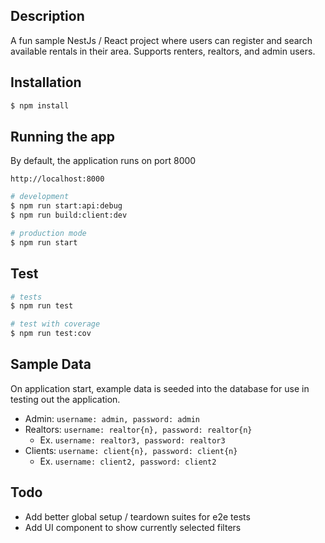 ## Description

A fun sample NestJs / React project where users can register and search available rentals in their area. Supports renters, realtors, and admin users. 

## Installation

```bash
$ npm install
```

## Running the app

By default, the application runs on port 8000

```http://localhost:8000```

```bash
# development
$ npm run start:api:debug
$ npm run build:client:dev

# production mode
$ npm run start
```

## Test

```bash
# tests
$ npm run test

# test with coverage
$ npm run test:cov
```

## Sample Data

On application start, example data is seeded into the database for use in testing out the application.
* Admin: `username: admin, password: admin`
* Realtors: `username: realtor{n}, password: realtor{n}`
  * Ex. `username: realtor3, password: realtor3`
* Clients: `username: client{n}, password: client{n}`
  * Ex. `username: client2, password: client2`


## Todo
* Add better global setup / teardown suites for e2e tests
* Add UI component to show currently selected filters
